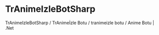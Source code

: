 # TrAnimeIzleBotSharp
TrAnimeIzleBotSharp / TrAnimeİzle Botu / tranimeizle botu / Anime Botu | .Net
